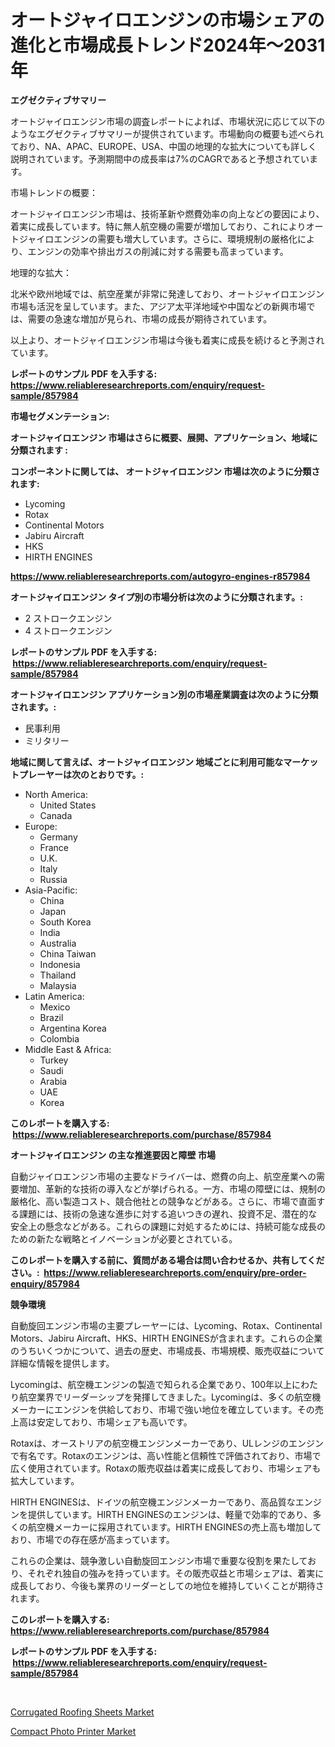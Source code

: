 <p><h1>オートジャイロエンジンの市場シェアの進化と市場成長トレンド2024年〜2031年</h1></p><p><strong>エグゼクティブサマリー</strong></p>
<p><p>オートジャイロエンジン市場の調査レポートによれば、市場状況に応じて以下のようなエグゼクティブサマリーが提供されています。市場動向の概要も述べられており、NA、APAC、EUROPE、USA、中国の地理的な拡大についても詳しく説明されています。予測期間中の成長率は7%のCAGRであると予想されています。</p><p>市場トレンドの概要：</p><p>オートジャイロエンジン市場は、技術革新や燃費効率の向上などの要因により、着実に成長しています。特に無人航空機の需要が増加しており、これによりオートジャイロエンジンの需要も増大しています。さらに、環境規制の厳格化により、エンジンの効率や排出ガスの削減に対する需要も高まっています。</p><p>地理的な拡大：</p><p>北米や欧州地域では、航空産業が非常に発達しており、オートジャイロエンジン市場も活況を呈しています。また、アジア太平洋地域や中国などの新興市場では、需要の急速な増加が見られ、市場の成長が期待されています。</p><p>以上より、オートジャイロエンジン市場は今後も着実に成長を続けると予測されています。</p></p>
<p><strong>レポートのサンプル PDF を入手する: <a href="https://www.reliableresearchreports.com/enquiry/request-sample/857984">https://www.reliableresearchreports.com/enquiry/request-sample/857984</a></strong></p>
<p><strong>市場セグメンテーション:</strong></p>
<p><strong> オートジャイロエンジン 市場はさらに概要、展開、アプリケーション、地域に分類されます :</strong></p>
<p><strong>コンポーネントに関しては、 オートジャイロエンジン 市場は次のように分類されます: &nbsp;</strong></p>
<p><ul><li>Lycoming</li><li>Rotax</li><li>Continental Motors</li><li>Jabiru Aircraft</li><li>HKS</li><li>HIRTH ENGINES</li></ul></p>
<p><strong><a href="https://www.reliableresearchreports.com/autogyro-engines-r857984">https://www.reliableresearchreports.com/autogyro-engines-r857984</a></strong></p>
<p><strong> オートジャイロエンジン タイプ別の市場分析は次のように分類されます。:</strong></p>
<p><ul><li>2 ストロークエンジン</li><li>4 ストロークエンジン</li></ul></p>
<p><strong>レポートのサンプル PDF を入手する: &nbsp;<a href="https://www.reliableresearchreports.com/enquiry/request-sample/857984">https://www.reliableresearchreports.com/enquiry/request-sample/857984</a></strong></p>
<p><strong> オートジャイロエンジン アプリケーション別の市場産業調査は次のように分類されます。:</strong></p>
<p><ul><li>民事利用</li><li>ミリタリー</li></ul></p>
<p><strong>地域に関して言えば、オートジャイロエンジン 地域ごとに利用可能なマーケットプレーヤーは次のとおりです。:</strong></p>
<p><ul>
    <li>
        North America:
        <ul>
            <li>United States</li>
            <li>Canada</li>
        </ul>
    </li>
    <li>
        Europe:
        <ul>
            <li>Germany</li>
            <li>France</li>
            <li>U.K.</li>
            <li>Italy</li>
            <li>Russia</li>
        </ul>
    </li>
    <li>
        Asia-Pacific:
        <ul>
            <li>China</li>
            <li>Japan</li>
            <li>South Korea</li>
            <li>India</li>
            <li>Australia</li>
            <li>China Taiwan</li>
            <li>Indonesia</li>
            <li>Thailand</li>
            <li>Malaysia</li>
        </ul>
    </li>
    <li>
        Latin America:
        <ul>
            <li>Mexico</li>
            <li>Brazil</li>
            <li>Argentina Korea</li>
            <li>Colombia</li>
        </ul>
    </li>
    <li>
        Middle East & Africa:
        <ul>
            <li>Turkey</li>
            <li>Saudi</li>
            <li>Arabia</li>
            <li>UAE</li>
            <li>Korea</li>
        </ul>
    </li>
    </ul></p>
<p><strong>このレポートを購入する: &nbsp;<a href="https://www.reliableresearchreports.com/purchase/857984">https://www.reliableresearchreports.com/purchase/857984</a></strong></p>
<p><strong>オートジャイロエンジン の主な推進要因と障壁 市場</strong></p>
<p><p>自動ジャイロエンジン市場の主要なドライバーは、燃費の向上、航空産業への需要増加、革新的な技術の導入などが挙げられる。一方、市場の障壁には、規制の厳格化、高い製造コスト、競合他社との競争などがある。さらに、市場で直面する課題には、技術の急速な進歩に対する追いつきの遅れ、投資不足、潜在的な安全上の懸念などがある。これらの課題に対処するためには、持続可能な成長のための新たな戦略とイノベーションが必要とされている。</p></p>
<p><strong>このレポートを購入する前に、質問がある場合は問い合わせるか、共有してください。:&nbsp; <a href="https://www.reliableresearchreports.com/enquiry/pre-order-enquiry/857984">https://www.reliableresearchreports.com/enquiry/pre-order-enquiry/857984</a></strong></p>
<p><strong>競争環境</strong></p>
<p><p>自動旋回エンジン市場の主要プレーヤーには、Lycoming、Rotax、Continental Motors、Jabiru Aircraft、HKS、HIRTH ENGINESが含まれます。これらの企業のうちいくつかについて、過去の歴史、市場成長、市場規模、販売収益について詳細な情報を提供します。</p><p>Lycomingは、航空機エンジンの製造で知られる企業であり、100年以上にわたり航空業界でリーダーシップを発揮してきました。Lycomingは、多くの航空機メーカーにエンジンを供給しており、市場で強い地位を確立しています。その売上高は安定しており、市場シェアも高いです。</p><p>Rotaxは、オーストリアの航空機エンジンメーカーであり、ULレンジのエンジンで有名です。Rotaxのエンジンは、高い性能と信頼性で評価されており、市場で広く使用されています。Rotaxの販売収益は着実に成長しており、市場シェアも拡大しています。</p><p>HIRTH ENGINESは、ドイツの航空機エンジンメーカーであり、高品質なエンジンを提供しています。HIRTH ENGINESのエンジンは、軽量で効率的であり、多くの航空機メーカーに採用されています。HIRTH ENGINESの売上高も増加しており、市場での存在感が高まっています。</p><p>これらの企業は、競争激しい自動旋回エンジン市場で重要な役割を果たしており、それぞれ独自の強みを持っています。その販売収益と市場シェアは、着実に成長しており、今後も業界のリーダーとしての地位を維持していくことが期待されます。</p></p>
<p><strong>このレポートを購入する: &nbsp; <a href="https://www.reliableresearchreports.com/purchase/857984">https://www.reliableresearchreports.com/purchase/857984</a></strong></p>
<p><strong>レポートのサンプル PDF を入手する: &nbsp;<a href="https://www.reliableresearchreports.com/enquiry/request-sample/857984">https://www.reliableresearchreports.com/enquiry/request-sample/857984</a></strong><strong></strong></p>
<p>&nbsp;</p>
<p><p><a href="https://angry-finch-aaf.notion.site/Corrugated-Roofing-Sheets-Market-Size-and-Growth-Market-Segmentation-Regional-and-Country-Breakdow-5e3a1da6d78f41a790979caed30c0fd3">Corrugated Roofing Sheets Market</a></p><p><a href="https://github.com/ruddyyedelwadw/Market-Research-Report-List-2/blob/main/compact-photo-printer-market.md">Compact Photo Printer Market</a></p></p>